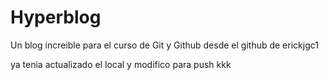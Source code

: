# Hyperblog
Un blog increible para el curso de Git y Github
desde el github de erickjgc1

ya tenia actualizado el local y modifico para push
kkk
